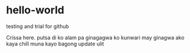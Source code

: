 # hello-world
testing and trial for github

Crissa here. putsa di ko alam pa ginagagwa ko
kunwari may ginagwa ako kaya chill muna kayo
bagong update ulit 

